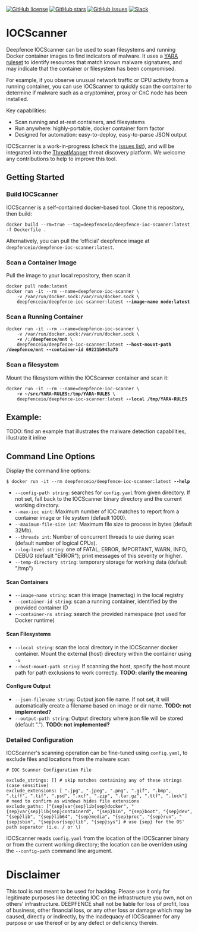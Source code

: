 [![GitHub license](https://img.shields.io/github/license/deepfence/IOScanner)](https://github.com/deepfence/PacketStreamer/blob/master/LICENSE)
[![GitHub stars](https://img.shields.io/github/stars/deepfence/IOCScanner)](https://github.com/deepfence/IOCScanner/stargazers)
[![GitHub issues](https://img.shields.io/github/issues/deepfence/IOCScanner)](https://github.com/deepfence/IOCScanner/issues)
[![Slack](https://img.shields.io/badge/slack-@deepfence-blue.svg?logo=slack)](https://join.slack.com/t/deepfence-community/shared_invite/zt-podmzle9-5X~qYx8wMaLt9bGWwkSdgQ)


# IOCScanner

Deepfence IOCScanner can be used to scan filesystems and running Docker container images to find indicators of malware. It uses a [YARA ruleset](https://virustotal.github.io/yara/) to identify resources that match known malware signatures, and may indicate that the container or filesystem has been compromised.

For example, if you observe unusual network traffic or CPU activity from a running container, you can use IOCScanner to quickly scan the container to determine if malware such as a cryptominer, proxy or CnC node has been installed. 

Key capabilities:

 * Scan running and at-rest containers, and filesystems
 * Run anywhere: highly-portable, docker container form factor
 * Designed for automation: easy-to-deploy, easy-to-parse JSON output

IOCScanner is a work-in-progress (check the [issues list](issues)), and will be integrated into the [ThreatMapper](/deepfence/ThreatMapper) threat discovery platform.  We welcome any contributions to help to improve this tool.

## Getting Started

### Build IOCScanner

IOCScanner is a self-contained docker-based tool. Clone this repository, then build:

```
docker build --rm=true --tag=deepfenceio/deepfence-ioc-scanner:latest -f Dockerfile .
```

Alternatively, you can pull the ‘official’ deepfence image at `deepfenceio/deepfence-ioc-scanner:latest`.

### Scan a Container Image

Pull the image to your local repository, then scan it

<pre><code>docker pull node:latest
docker run -it --rm --name=deepfence-ioc-scanner \
    -v /var/run/docker.sock:/var/run/docker.sock \
    deepfenceio/deepfence-ioc-scanner:latest <b>--image-name node:latest</b>
</code></pre>

### Scan a Running Container

<pre><code>docker run -it --rm --name=deepfence-ioc-scanner \
    -v /var/run/docker.sock:/var/run/docker.sock \
    <b>-v /:/deepfence/mnt</b> \
    deepfenceio/deepfence-ioc-scanner:latest <b>--host-mount-path /deepfence/mnt --container-id 69221b948a73</b>
</code></pre>

### Scan a filesystem

Mount the filesystem within the IOCScanner container and scan it:

<pre><code>docker run -it --rm --name=deepfence-ioc-scanner \
    <b>-v ~/src/YARA-RULES:/tmp/YARA-RULES</b> \
    deepfenceio/deepfence-ioc-scanner:latest <b>--local /tmp/YARA-RULES</b>
</code></pre>

## Example:

TODO: find an example that illustrates the malware detection capabilities, illustrate it inline


## Command Line Options

Display the command line options:

<pre><code>$ docker run -it --rm deepfenceio/deepfence-ioc-scanner:latest <b>--help</b></code></pre>

 * `--config-path string`: searches for `config.yaml` from given directory. If not set, fall back to the IOCScanner binary directory and the current working directory.
 * `--max-ioc uint`: Maximum number of IOC matches to report from a container image or file system (default 1000).
 * `--maximum-file-size int`:	Maximum file size to process in bytes (default 32Mb).
 * `--threads int`:	Number of concurrent threads to use during scan (default number of logical CPUs).
 * `--log-level string`: one of FATAL, ERROR, IMPORTANT, WARN, INFO, DEBUG (default "ERROR"); print messages of this severity or higher.
 * `--temp-directory string`: temporary storage for working data (default "/tmp")

#### Scan Containers

 * `--image-name string`: scan this image (name:tag) in the local registry
 * `--container-id string`: scan a running container, identified by the provided container ID
 * `--container-ns string`: search the provided namespace (not used for Docker runtime)

#### Scan Filesystems

 * `--local string`: scan the local directory in the IOCScanner docker container.  Mount the external (host) directory within the container using `-v`
 * `--host-mount-path string`: If scanning the host, specify the host mount path for path exclusions to work correctly.  **TODO: clarify the meaning**

#### Configure Output

 * `--json-filename string`: Output json file name. If not set, it will automatically create a filename based on image or dir name. **TODO: not implemented?**
 * `--output-path string`: Output directory where json file will be stored (default "."). **TODO: not implemented?**

### Detailed Configuration

IOCScanner's scanning operation can be fine-tuned using `config.yaml`, to exclude files and locations from the malware scan:

```
# IOC Scanner Configuration File

exclude_strings: [] # skip matches containing any of these strings (case sensitive)
exclude_extensions: [ ".jpg", ".jpeg", ".png", ".gif", ".bmp", ".tiff", ".tif", ".psd", ".xcf", ".zip", ".tar.gz", ".ttf", ".lock"] 
# need to confirm as windows hides file extensions
exclude_paths: ["{sep}var{sep}lib{sep}docker", "{sep}var{sep}lib{sep}containerd", "{sep}bin", "{sep}boot", "{sep}dev", "{sep}lib", "{sep}lib64", "{sep}media", "{sep}proc", "{sep}run", "{sep}sbin", "{sep}usr{sep}lib", "{sep}sys"] # use {sep} for the OS' path seperator (i.e. / or \)
```

IOCScanner reads `config.yaml` from the location of the IOCScanner binary or from the current working directory; the location can be overriden using the `--config-path` command line argument.


# Disclaimer

This tool is not meant to be used for hacking. Please use it only for legitimate purposes like detecting IOC on the infrastructure you own, not on others' infrastructure. DEEPFENCE shall not be liable for loss of profit, loss of business, other financial loss, or any other loss or damage which may be caused, directly or indirectly, by the inadequacy of IOCScanner for any purpose or use thereof or by any defect or deficiency therein.
